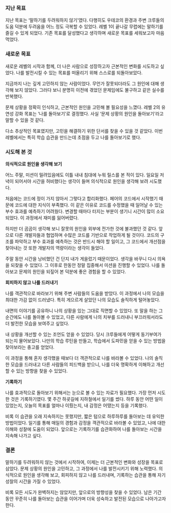 ### 지난 목표

지난 목표는 ‘말하기를 두려워하지 않기’였다. 다행히도 우테코의 환경과 주변 크루들의 도움 덕분에 두려움을 어느 정도 극복할 수 있었다. 레벨 1이 끝나갈 무렵에는 말하기를 즐길 수 있게 되었다. 기존 목표를 달성했다고 생각하며 새로운 목표를 세워보고자 마음먹었다.

### 새로운 목표

새로운 레벨의 시작과 함께, 더 나은 사람으로 성장하고자 근본적인 변화를 시도하고 싶었다. 나를 발전시킬 수 있는 목표를 떠올리기 위해 스스로를 되돌아보았다.

지금까지 나는 깊게 고민하지 않는 사람이었다. 무언가 잘못되더라도 그 원인에 대해 생각해 보지 않았다. 그러다 보니 분명히 이전에 겪었던 문제임에도 불구하고 같은 실수를 반복했다.

문제 상황을 정확히 인식하고, 근본적인 원인을 고민해 볼 필요성을 느꼈다. 
레벨 2의 유연성 강화 목표는 ‘나를 돌아보기’로 결정했다. 사실 ‘문제 상황의 원인을 돌아보기’라고 말할 수 있을 것 같다. 

다소 추상적인 목표였지만, 고민을 해결하기 위한 단서를 찾을 수 있을 것 같았다. 이번 레벨에서는 특히 학습 습관을 만드는데 초점을 두고 나를 돌아보기로 했다.

### 시도해 본 것

**의식적으로 원인을 생각해 보기**

어느 주말, 미션이 밀려있음에도 이틀 내내 침대에 누워 릴스를 본 적이 있다. 일요일 저녁이 되어서야 시간을 허비했다는 생각이 들며 의식적으로 원인을 생각해 보려 시도했다.

처음에는 코드에 정이 가지 않아서 그렇다고 합리화했다. 페어의 코드에서 시작했기 때문에 코드에 대한 지식이 부족했다. 이 같은 이유로 코드를 수정했을 때 일어날 수 있는 부수 효과를 예측하기 어려웠다. 변경할 때마다 터지는 부분이 생기니 시간이 많이 소요되었다. 이 과정에서 재미를 잃어버렸다.

하지만 더 곰곰이 생각해 보니 잘못의 원인을 외부에 전가한 것에 불과했던 것 같다. 앞으로 다른 개발자들과 협업하며 수많은 코드를 기반으로 작업하게 될 것이다. 코드의 구조를 파악하고 부수 효과를 예측하는 것은 반드시 해야 할 일이고, 그 코드에서 개선점을 찾아내는 것 또한 개발자의 역량이라는 생각이 들었다.

주말 동안 시간을 낭비했던 건 단지 내가 게을렀기 때문이었다. 생각을 바꾸니 다시 의욕을 되찾을 수 있었다. 그 이후로 한동안 정말 집중해서 미션을 진행할 수 있었다. 나를 돌아보고 문제의 원인을 되짚어 본 덕분에 좋은 경험을 할 수 있었다.

**회피하지 않고 나를 드러내기**

나를 객관적으로 바라보기 위해 주변 사람들의 도움을 받았다. 이 과정에서 나의 모습을 최대한 가감 없이 드러냈다. 특히 게으르게 살았던 나의 모습도 솔직하게 털어놓았다.

내면의 이야기를 공유하니 나의 상황을 있는 그대로 직면할 수 있었다. 또 말을 하는 그 순간에도 나를 돌아볼 수 있었고, 다른 사람에게 나의 치부를 드러내니 부끄러워서라도 더 발전한 모습을 보여주고 싶었다.

내 상황을 개선할 수 있는 조언도 얻을 수 있었다. 당시 크루들에게 어떻게 동기부여가 되는지 물어보았다. 나만의 학습 루틴을 만들고, 학습에서 도파민을 얻을 수 있는 방법을 찾아보라는 충고를 얻었다.

이 과정을 통해 혼자 생각했을 때보다 더 객관적으로 나를 바라볼 수 있었다. 나의 솔직한 모습을 드러내고 다른 사람들의 피드백을 받으니, 나를 더욱 명확하게 이해하고 개선할 수 있는 방향을 찾을 수 있었다.

**기록하기**

나를 효과적으로 돌아보기 위해서는 눈으로 볼 수 있는 자료가 필요했다. 가장 먼저 시도한 것은 기록하기였다. 몇 주간 하굣길에 지하철에서 일기를 썼다. 하루 동안 어떤 일이 있었는지, 오늘의 목표를 얼마나 이뤘는지, 내 감정은 어땠는지 등을 기록했다.

비록 이 습관을 오래 지속하지는 못했지만, 짧은 텀으로 하루하루를 돌아보는 데 유익한 방법이었다. 일기를 통해 매일의 경험과 감정을 객관적으로 바라볼 수 있었고, 나에 대한 이해와 성찰에 도움이 되었다. 앞으로는 기록하기를 습관화하여 나를 돌아보는 시간을 지속해 나가고 싶다.

### 결론

말하기를 두려워하지 않는 것에서 시작하여, 이제는 더 근본적인 변화와 성장을 목표로 삼았다. 문제 상황의 원인을 고민하고, 그 과정에서 나를 발전시키기 위해 노력했다. 의식적으로 원인을 생각해 보고, 회피하지 않고 나를 드러내며, 기록하는 습관을 통해 자기 성찰의 시간을 가질 수 있었다.

비록 모든 시도가 완벽하지는 않았지만, 앞으로의 방향성을 찾을 수 있었다. 남은 기간 동안 꾸준히 나를 돌아보는 습관을 이어가며 더욱 성숙하고 발전된 모습으로 나아가고자 한다.